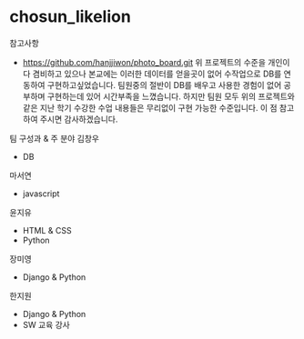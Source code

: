 # chosun_likelion


참고사항

 - https://github.com/hanjjiwon/photo_board.git
 위 프로젝트의 수준을 개인이 다 겸비하고 있으나 본교에는 이러한 데이터를 얻을곳이 없어 수작업으로 DB를 연동하여 구현하고싶었습니다.
 팀원중의 절반이 DB를 배우고 사용한 경험이 없어 공부하며 구현하는데 있어 시간부족을 느꼈습니다.
 하지만 팀원 모두 위의 프로젝트와 같은 지난 학기 수강한 수업 내용들은 무리없이 구현 가능한 수준입니다.
 이 점 참고하여 주시면 감사하겠습니다.
 

팀 구성과 & 주 분야
김창우
 - DB

마서연
 - javascript

윤지유
 - HTML & CSS
 - Python

장미영
 - Django & Python

한지원
 - Django & Python
 - SW 교육 강사
